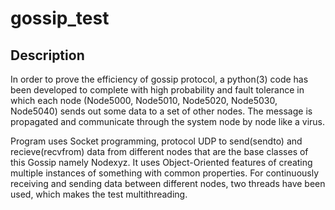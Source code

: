 # gossip_test
## Description

In order to prove the efficiency of gossip protocol, a python(3) code has been developed to complete with high probability and fault tolerance in which each node (Node5000, Node5010, Node5020, Node5030, Node5040) sends out some data to a set of other nodes. The message is propagated and communicate through the system node by node like a virus.

Program uses Socket programming, protocol UDP to send(sendto) and recieve(recvfrom) data from different nodes that are the base classes of this Gossip namely Nodexyz. It uses Object-Oriented features of creating multiple instances of something with common properties. For continuously receiving and sending data between different nodes, two threads have been used, which makes the test multithreading.
